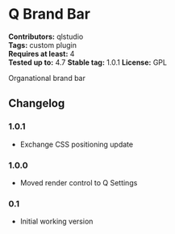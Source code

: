 # Q Brand Bar 
**Contributors:** qlstudio  
**Tags:** custom plugin  
**Requires at least:** 4  
**Tested up to:** 4.7
**Stable tag:** 1.0.1
**License:** GPL  

Organational brand bar

## Changelog 

### 1.0.1 ###

* Exchange CSS positioning update

### 1.0.0 ###

* Moved render control to Q Settings

### 0.1 ###

* Initial working version
